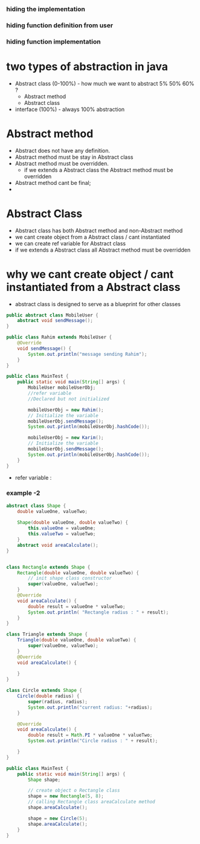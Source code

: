 ### hiding the implementation
### hiding function definition from user
### hiding function implementation
### 
#  two types of abstraction in java
- Abstract class (0-100%) - how much we want to abstract 5% 50% 60% ?
    - Abstract method
    - Abstract class
- interface (100%) - always 100% abstraction 

# Abstract method
- Abstract does not have any definition.
- Abstract method must be stay in Abstract class
- Abstract method must be overridden.
    - if we extends a Abstract class the Abstract method must be overridden
- Abstract method cant be final;
- 

# Abstract Class
- Abstract class has both Abstract method and non-Abstract method
- we cant create object from a Abstract class / cant instantiated 
- we can create ref variable for Abstract class
- if we extends a Abstract class all Abstract method must be overridden

# why we cant create object / cant instantiated  from a Abstract class 
-  abstract class is designed to serve as a blueprint for other classes 

```java
public abstract class MobileUser {
    abstract void sendMessage();
}

public class Rahim extends MobileUser {
    @Override
    void sendMessage() {
        System.out.println("message sending Rahim");
    }
}

public class MainTest {
    public static void main(String[] args) {
        MobileUser mobileUserObj; 
        //refer variable
        //Declared but not initialized

        mobileUserObj = new Rahim();
        // Initialize the variable
        mobileUserObj.sendMessage();
        System.out.println(mobileUserObj.hashCode());

        mobileUserObj = new Karim();
        // Initialize the variable
        mobileUserObj.sendMessage();
        System.out.println(mobileUserObj.hashCode());
    }
}

```
- refer variable :

### example -2
```java
abstract class Shape {
    double valueOne, valueTwo;
    
    Shape(double valueOne, double valueTwo) {
        this.valueOne = valueOne;
        this.valueTwo = valueTwo;
    }
    abstract void areaCalculate();
}


class Rectangle extends Shape {
    Rectangle(double valueOne, double valueTwo) {
        // init shape class constructor
        super(valueOne, valueTwo);
    }
    @Override
    void areaCalculate() {
        double result = valueOne * valueTwo;
        System.out.println( "Rectangle radius : " + result);
    }
}

class Triangle extends Shape {
    Triangle(double valueOne, double valueTwo) {
        super(valueOne, valueTwo);
    }
    @Override
    void areaCalculate() {
        
    }
}

class Circle extends Shape {
    Circle(double radius) {
        super(radius, radius);
        System.out.println("current radius: "+radius);
    }

    @Override
    void areaCalculate() {
        double result = Math.PI * valueOne * valueTwo;
        System.out.println("Circle radius : " + result);

    }
}

public class MainTest {
    public static void main(String[] args) {
        Shape shape;

        // create object o Rectangle class
        shape = new Rectangle(5, 8);
        // calling Rectangle class areaCalculate method 
        shape.areaCalculate();

        shape = new Circle(5);
        shape.areaCalculate();
    }
}
```